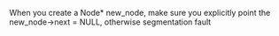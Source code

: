 When you create a Node* new_node, make sure you explicitly point the new_node->next = NULL, otherwise segmentation fault  
